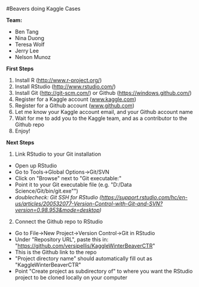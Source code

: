 #Beavers doing Kaggle Cases

**Team:**
- Ben Tang
- Nina Duong
- Teresa Wolf
- Jerry Lee
- Nelson Munoz

**First Steps**  
1. Install R (http://www.r-project.org/)  
2. Install RStudio (http://www.rstudio.com/)  
3. Install Git (http://git-scm.com/) or Github (https://windows.github.com/)  
4. Register for a Kaggle account (www.kaggle.com)  
5. Register for a Github account (www.github.com)  
6. Let me know your Kaggle account email, and your Github account name  
7. Wait for me to add you to the Kaggle team, and as a contributor to the Github repo  
8. Enjoy!  

**Next Steps**
1. Link RStudio to your Git installation
  - Open up RStudio
  - Go to Tools->Global Options->Git/SVN
  - Click on "Browse" next to "Git executable:"
  - Point it to your Git executable file (e.g. "D:/Data Science/Git/bin/git.exe"")
  - *doublecheck: Git SSH for RStudio (https://support.rstudio.com/hc/en-us/articles/200532077-Version-Control-with-Git-and-SVN?version=0.98.953&mode=desktop)*
2. Connect the Github repo to RStudio
  - Go to File->New Project->Version Control->Git in RStudio
  - Under "Repository URL", paste this in: "https://github.com/versipellis/KaggleWinterBeaverCTR"
  - This is the Github link to the repo
  - "Project directory name" should automatically fill out as "KaggleWinterBeaverCTR"
  - Point "Create project as subdirectory of" to where you want the RStudio project to be cloned locally on your computer